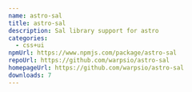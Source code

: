 ```yaml
---
name: astro-sal
title: astro-sal
description: Sal library support for astro
categories:
  - css+ui
npmUrl: https://www.npmjs.com/package/astro-sal
repoUrl: https://github.com/warpsio/astro-sal
homepageUrl: https://github.com/warpsio/astro-sal
downloads: 7
---
```

